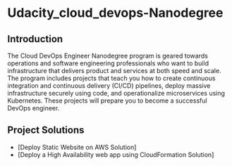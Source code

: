 # Udacity_cloud_devops-Nanodegree

## Introduction

The Cloud DevOps Engineer Nanodegree program is geared towards operations and software engineering professionals who want to build infrastructure that delivers product and services at both speed and scale. The program includes projects that teach you how to create continuous integration and continuous delivery (CI/CD) pipelines, deploy massive infrastructure securely using code, and operationalize microservices using Kubernetes. These projects will prepare you to become a successful DevOps engineer.

## Project Solutions

- [Deploy Static Website on AWS Solution]
- [Deploy a High Availability web app using CloudFormation Solution]
